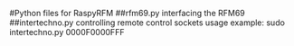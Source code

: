 #Python files for RaspyRFM
##rfm69.py
interfacing the RFM69
##intertechno.py
controlling remote control sockets
usage example:
sudo intertechno.py 0000F0000FFF
